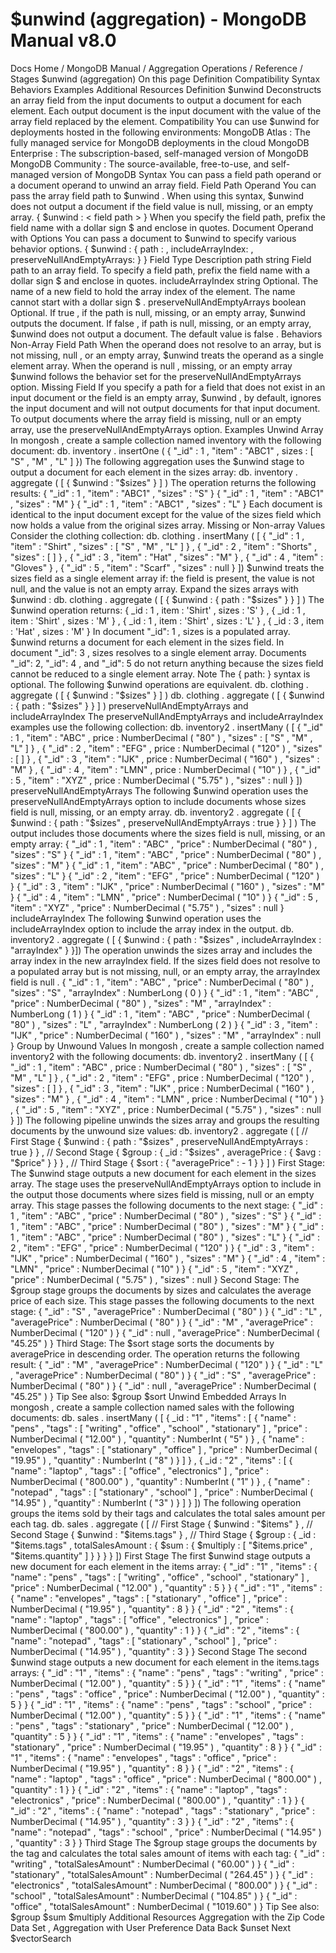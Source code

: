 # $unwind (aggregation) - MongoDB Manual v8.0


Docs Home / MongoDB Manual / Aggregation Operations / Reference / Stages $unwind (aggregation) On this page Definition Compatibility Syntax Behaviors Examples Additional Resources Definition $unwind Deconstructs an array field from the input documents to output a
document for each element. Each output document is the input
document with the value of the array field replaced by the element. Compatibility You can use $unwind for deployments hosted in the following
environments: MongoDB Atlas : The fully
managed service for MongoDB deployments in the cloud MongoDB Enterprise : The
subscription-based, self-managed version of MongoDB MongoDB Community : The
source-available, free-to-use, and self-managed version of MongoDB Syntax You can pass a field path operand or a document operand to unwind an
array field. Field Path Operand You can pass the array field path to $unwind . When using
this syntax, $unwind does not output a document if the field
value is null, missing, or an empty array. { $unwind : < field path > } When you specify the field path, prefix the
field name with a dollar sign $ and enclose in quotes. Document Operand with Options You can pass a document to $unwind to specify various
behavior options. { $unwind : { path : <field path>, includeArrayIndex: <string>, preserveNullAndEmptyArrays: <boolean> } } Field Type Description path string Field path to an array field. To specify a field path, prefix
the field name with a dollar sign $ and enclose in quotes. includeArrayIndex string Optional. The name of a new field to hold the array index of the
element. The name cannot start with a dollar sign $ . preserveNullAndEmptyArrays boolean Optional. If true , if the path is null, missing, or an empty
array, $unwind outputs the document. If false , if path is null, missing, or an empty
array, $unwind does not output a document. The default value is false . Behaviors Non-Array Field Path When the operand does not resolve to an array, but is not missing, null ,
or an empty array, $unwind treats the operand as a single element array. When the operand is null , missing, or an empty array $unwind follows
the behavior set for the preserveNullAndEmptyArrays option. Missing Field If you specify a path for a field that does not exist in an input
document or the field is an empty array, $unwind , by
default, ignores the input document and will not output documents for
that input document. To output documents where the array field is missing, null or an
empty array, use the preserveNullAndEmptyArrays option. Examples Unwind Array In mongosh , create a sample collection named inventory with the following document: db. inventory . insertOne ( { "_id" : 1 , "item" : "ABC1" , sizes : [ "S" , "M" , "L" ] }) The following aggregation uses the $unwind stage to output
a document for each element in the sizes array: db. inventory . aggregate ( [ { $unwind : "$sizes" } ] ) The operation returns the following results: { "_id" : 1 , "item" : "ABC1" , "sizes" : "S" } { "_id" : 1 , "item" : "ABC1" , "sizes" : "M" } { "_id" : 1 , "item" : "ABC1" , "sizes" : "L" } Each document is identical to the input document except for the value
of the sizes field which now holds a value from the original sizes array. Missing or Non-array Values Consider the clothing collection: db. clothing . insertMany ( [ { "_id" : 1 , "item" : "Shirt" , "sizes" : [ "S" , "M" , "L" ] } , { "_id" : 2 , "item" : "Shorts" , "sizes" : [ ] } , { "_id" : 3 , "item" : "Hat" , "sizes" : "M" } , { "_id" : 4 , "item" : "Gloves" } , { "_id" : 5 , "item" : "Scarf" , "sizes" : null } ]) $unwind treats the sizes field as a single element
array if: the field is present, the value is not null, and the value is not an empty array. Expand the sizes arrays with $unwind : db. clothing . aggregate ( [ { $unwind : { path : "$sizes" } } ] ) The $unwind operation returns: { _id : 1 , item : 'Shirt' , sizes : 'S' } , { _id : 1 , item : 'Shirt' , sizes : 'M' } , { _id : 1 , item : 'Shirt' , sizes : 'L' } , { _id : 3 , item : 'Hat' , sizes : 'M' } In document "_id": 1 , sizes is a populated array. $unwind returns a document for each element in the sizes field. In document "_id": 3 , sizes resolves to a single element
array. Documents "_id": 2, "_id": 4 , and "_id": 5 do not return
anything because the sizes field cannot be reduced to a single
element array. Note The { path: <FIELD> } syntax is optional. The following $unwind operations are equivalent. db. clothing . aggregate ( [ { $unwind : "$sizes" } ] ) db. clothing . aggregate ( [ { $unwind : { path : "$sizes" } } ] ) preserveNullAndEmptyArrays and includeArrayIndex The preserveNullAndEmptyArrays and includeArrayIndex examples
use the following collection: db. inventory2 . insertMany ( [ { "_id" : 1 , "item" : "ABC" , price : NumberDecimal ( "80" ) , "sizes" : [ "S" , "M" , "L" ] } , { "_id" : 2 , "item" : "EFG" , price : NumberDecimal ( "120" ) , "sizes" : [ ] } , { "_id" : 3 , "item" : "IJK" , price : NumberDecimal ( "160" ) , "sizes" : "M" } , { "_id" : 4 , "item" : "LMN" , price : NumberDecimal ( "10" ) } , { "_id" : 5 , "item" : "XYZ" , price : NumberDecimal ( "5.75" ) , "sizes" : null } ]) preserveNullAndEmptyArrays The following $unwind operation uses the preserveNullAndEmptyArrays option to include documents whose sizes field is null, missing,
or an empty array. db. inventory2 . aggregate ( [ { $unwind : { path : "$sizes" , preserveNullAndEmptyArrays : true } } ] ) The output includes those documents where the sizes field is
null, missing, or an empty array: { "_id" : 1 , "item" : "ABC" , "price" : NumberDecimal ( "80" ) , "sizes" : "S" } { "_id" : 1 , "item" : "ABC" , "price" : NumberDecimal ( "80" ) , "sizes" : "M" } { "_id" : 1 , "item" : "ABC" , "price" : NumberDecimal ( "80" ) , "sizes" : "L" } { "_id" : 2 , "item" : "EFG" , "price" : NumberDecimal ( "120" ) } { "_id" : 3 , "item" : "IJK" , "price" : NumberDecimal ( "160" ) , "sizes" : "M" } { "_id" : 4 , "item" : "LMN" , "price" : NumberDecimal ( "10" ) } { "_id" : 5 , "item" : "XYZ" , "price" : NumberDecimal ( "5.75" ) , "sizes" : null } includeArrayIndex The following $unwind operation uses the includeArrayIndex option to include
the array index in the output. db. inventory2 . aggregate ( [ { $unwind : { path : "$sizes" , includeArrayIndex : "arrayIndex" } }]) The operation unwinds the sizes array and includes the array index
in the new arrayIndex field. If the sizes field does not
resolve to a populated array but is not missing, null, or an empty
array, the arrayIndex field is null . { "_id" : 1 , "item" : "ABC" , "price" : NumberDecimal ( "80" ) , "sizes" : "S" , "arrayIndex" : NumberLong ( 0 ) } { "_id" : 1 , "item" : "ABC" , "price" : NumberDecimal ( "80" ) , "sizes" : "M" , "arrayIndex" : NumberLong ( 1 ) } { "_id" : 1 , "item" : "ABC" , "price" : NumberDecimal ( "80" ) , "sizes" : "L" , "arrayIndex" : NumberLong ( 2 ) } { "_id" : 3 , "item" : "IJK" , "price" : NumberDecimal ( "160" ) , "sizes" : "M" , "arrayIndex" : null } Group by Unwound Values In mongosh , create a sample collection named inventory2 with the following documents: db. inventory2 . insertMany ( [ { "_id" : 1 , "item" : "ABC" , price : NumberDecimal ( "80" ) , "sizes" : [ "S" , "M" , "L" ] } , { "_id" : 2 , "item" : "EFG" , price : NumberDecimal ( "120" ) , "sizes" : [ ] } , { "_id" : 3 , "item" : "IJK" , price : NumberDecimal ( "160" ) , "sizes" : "M" } , { "_id" : 4 , "item" : "LMN" , price : NumberDecimal ( "10" ) } , { "_id" : 5 , "item" : "XYZ" , price : NumberDecimal ( "5.75" ) , "sizes" : null } ]) The following pipeline unwinds the sizes array and groups the
resulting documents by the unwound size values: db. inventory2 . aggregate ( [ // First Stage { $unwind : { path : "$sizes" , preserveNullAndEmptyArrays : true } } , // Second Stage { $group : { _id : "$sizes" , averagePrice : { $avg : "$price" } } } , // Third Stage { $sort : { "averagePrice" : - 1 } } ] ) First Stage: The $unwind stage outputs a new document for each element
in the sizes array. The stage uses the preserveNullAndEmptyArrays option to include in the output those documents where sizes field
is missing, null or an empty array. This stage passes the following
documents to the next stage: { "_id" : 1 , "item" : "ABC" , "price" : NumberDecimal ( "80" ) , "sizes" : "S" } { "_id" : 1 , "item" : "ABC" , "price" : NumberDecimal ( "80" ) , "sizes" : "M" } { "_id" : 1 , "item" : "ABC" , "price" : NumberDecimal ( "80" ) , "sizes" : "L" } { "_id" : 2 , "item" : "EFG" , "price" : NumberDecimal ( "120" ) } { "_id" : 3 , "item" : "IJK" , "price" : NumberDecimal ( "160" ) , "sizes" : "M" } { "_id" : 4 , "item" : "LMN" , "price" : NumberDecimal ( "10" ) } { "_id" : 5 , "item" : "XYZ" , "price" : NumberDecimal ( "5.75" ) , "sizes" : null } Second Stage: The $group stage groups the documents by sizes and calculates the average price of each size. This stage
passes the following documents to the next stage: { "_id" : "S" , "averagePrice" : NumberDecimal ( "80" ) } { "_id" : "L" , "averagePrice" : NumberDecimal ( "80" ) } { "_id" : "M" , "averagePrice" : NumberDecimal ( "120" ) } { "_id" : null , "averagePrice" : NumberDecimal ( "45.25" ) } Third Stage: The $sort stage sorts the documents by averagePrice in
descending order. The operation returns the following result: { "_id" : "M" , "averagePrice" : NumberDecimal ( "120" ) } { "_id" : "L" , "averagePrice" : NumberDecimal ( "80" ) } { "_id" : "S" , "averagePrice" : NumberDecimal ( "80" ) } { "_id" : null , "averagePrice" : NumberDecimal ( "45.25" ) } Tip See also: $group $sort Unwind Embedded Arrays In mongosh , create a sample collection named sales with the following documents: db. sales . insertMany ( [ { _id : "1" , "items" : [ { "name" : "pens" , "tags" : [ "writing" , "office" , "school" , "stationary" ] , "price" : NumberDecimal ( "12.00" ) , "quantity" : NumberInt ( "5" ) } , { "name" : "envelopes" , "tags" : [ "stationary" , "office" ] , "price" : NumberDecimal ( "19.95" ) , "quantity" : NumberInt ( "8" ) } ] } , { _id : "2" , "items" : [ { "name" : "laptop" , "tags" : [ "office" , "electronics" ] , "price" : NumberDecimal ( "800.00" ) , "quantity" : NumberInt ( "1" ) } , { "name" : "notepad" , "tags" : [ "stationary" , "school" ] , "price" : NumberDecimal ( "14.95" ) , "quantity" : NumberInt ( "3" ) } ] } ]) The following operation groups the items sold by their tags and
calculates the total sales amount per each tag. db. sales . aggregate ( [ // First Stage { $unwind : "$items" } , // Second Stage { $unwind : "$items.tags" } , // Third Stage { $group : { _id : "$items.tags" , totalSalesAmount : { $sum : { $multiply : [ "$items.price" , "$items.quantity" ] } } } } ]) First Stage The first $unwind stage outputs a new document for
each element in the items array: { "_id" : "1" , "items" : { "name" : "pens" , "tags" : [ "writing" , "office" , "school" , "stationary" ] , "price" : NumberDecimal ( "12.00" ) , "quantity" : 5 } } { "_id" : "1" , "items" : { "name" : "envelopes" , "tags" : [ "stationary" , "office" ] , "price" : NumberDecimal ( "19.95" ) , "quantity" : 8 } } { "_id" : "2" , "items" : { "name" : "laptop" , "tags" : [ "office" , "electronics" ] , "price" : NumberDecimal ( "800.00" ) , "quantity" : 1 } } { "_id" : "2" , "items" : { "name" : "notepad" , "tags" : [ "stationary" , "school" ] , "price" : NumberDecimal ( "14.95" ) , "quantity" : 3 } } Second Stage The second $unwind stage outputs a new document for each
element in the items.tags arrays: { "_id" : "1" , "items" : { "name" : "pens" , "tags" : "writing" , "price" : NumberDecimal ( "12.00" ) , "quantity" : 5 } } { "_id" : "1" , "items" : { "name" : "pens" , "tags" : "office" , "price" : NumberDecimal ( "12.00" ) , "quantity" : 5 } } { "_id" : "1" , "items" : { "name" : "pens" , "tags" : "school" , "price" : NumberDecimal ( "12.00" ) , "quantity" : 5 } } { "_id" : "1" , "items" : { "name" : "pens" , "tags" : "stationary" , "price" : NumberDecimal ( "12.00" ) , "quantity" : 5 } } { "_id" : "1" , "items" : { "name" : "envelopes" , "tags" : "stationary" , "price" : NumberDecimal ( "19.95" ) , "quantity" : 8 } } { "_id" : "1" , "items" : { "name" : "envelopes" , "tags" : "office" , "price" : NumberDecimal ( "19.95" ) , "quantity" : 8 } } { "_id" : "2" , "items" : { "name" : "laptop" , "tags" : "office" , "price" : NumberDecimal ( "800.00" ) , "quantity" : 1 } } { "_id" : "2" , "items" : { "name" : "laptop" , "tags" : "electronics" , "price" : NumberDecimal ( "800.00" ) , "quantity" : 1 } } { "_id" : "2" , "items" : { "name" : "notepad" , "tags" : "stationary" , "price" : NumberDecimal ( "14.95" ) , "quantity" : 3 } } { "_id" : "2" , "items" : { "name" : "notepad" , "tags" : "school" , "price" : NumberDecimal ( "14.95" ) , "quantity" : 3 } } Third Stage The $group stage groups the documents by the tag and
calculates the total sales amount of items with each tag: { "_id" : "writing" , "totalSalesAmount" : NumberDecimal ( "60.00" ) } { "_id" : "stationary" , "totalSalesAmount" : NumberDecimal ( "264.45" ) } { "_id" : "electronics" , "totalSalesAmount" : NumberDecimal ( "800.00" ) } { "_id" : "school" , "totalSalesAmount" : NumberDecimal ( "104.85" ) } { "_id" : "office" , "totalSalesAmount" : NumberDecimal ( "1019.60" ) } Tip See also: $group $sum $multiply Additional Resources Aggregation with the Zip Code Data Set , Aggregation with User Preference Data Back $unset Next $vectorSearch
